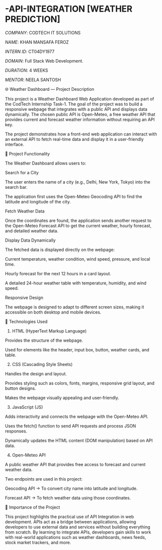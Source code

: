 # -API-INTEGRATION [WEATHER PREDICTION]

*COMPANY*: CODTECH IT SOLUTIONS

*NAME*: KHAN MANSAFA FEROZ

*INTERN ID*: CT04DY1977

*DOMAIN*: Full Stack Web Development.

*DURATION*: 4 WEEKS

*MENTOR*: NEELA SANTOSH

🌐 Weather Dashboard — Project Description

This project is a Weather Dashboard Web Application developed as part of the CodTech Internship Task-1. The goal of the project was to build a responsive webpage that integrates with a public API and displays data dynamically. The chosen public API is Open-Meteo, a free weather API that provides current and forecast weather information without requiring an API key.

The project demonstrates how a front-end web application can interact with an external API to fetch real-time data and display it in a user-friendly interface.

🔹 Project Functionality

The Weather Dashboard allows users to:

Search for a City

The user enters the name of a city (e.g., Delhi, New York, Tokyo) into the search bar.

The application first uses the Open-Meteo Geocoding API to find the latitude and longitude of the city.

Fetch Weather Data

Once the coordinates are found, the application sends another request to the Open-Meteo Forecast API to get the current weather, hourly forecast, and detailed weather data.

Display Data Dynamically

The fetched data is displayed directly on the webpage:

Current temperature, weather condition, wind speed, pressure, and local time.

Hourly forecast for the next 12 hours in a card layout.

A detailed 24-hour weather table with temperature, humidity, and wind speed.

Responsive Design

The webpage is designed to adapt to different screen sizes, making it accessible on both desktop and mobile devices.

🔹 Technologies Used

1. HTML (HyperText Markup Language)

Provides the structure of the webpage.

Used for elements like the header, input box, button, weather cards, and table.

2. CSS (Cascading Style Sheets)

Handles the design and layout.

Provides styling such as colors, fonts, margins, responsive grid layout, and button designs.

Makes the webpage visually appealing and user-friendly.

3. JavaScript (JS)

Adds interactivity and connects the webpage with the Open-Meteo API.

Uses the fetch() function to send API requests and process JSON responses.

Dynamically updates the HTML content (DOM manipulation) based on API data.

4. Open-Meteo API

A public weather API that provides free access to forecast and current weather data.

Two endpoints are used in this project:

Geocoding API → To convert city name into latitude and longitude.

Forecast API → To fetch weather data using those coordinates.

🔹 Importance of the Project

This project highlights the practical use of API Integration in web development. APIs act as a bridge between applications, allowing developers to use external data and services without building everything from scratch. By learning to integrate APIs, developers gain skills to work with real-world applications such as weather dashboards, news feeds, stock market trackers, and more.


